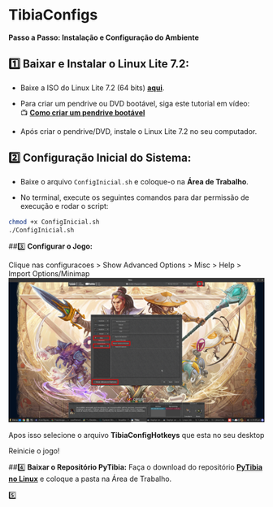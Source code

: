 # TibiaConfigs

**Passo a Passo: Instalação e Configuração do Ambiente**

## :one: **Baixar e Instalar o Linux Lite 7.2:**

- Baixe a ISO do Linux Lite 7.2 (64 bits) [**aqui**](https://mirror.accum.se/mirror/linuxliteos.com/isos/7.2/linux-lite-7.2-64bit.iso).

- Para criar um pendrive ou DVD bootável, siga este tutorial em vídeo:  
  :tv: [**Como criar um pendrive bootável**](https://www.youtube.com/watch?v=gXorVu1_B2A)

- Após criar o pendrive/DVD, instale o Linux Lite 7.2 no seu computador.

## :two: **Configuração Inicial do Sistema:**

- Baixe o arquivo `ConfigInicial.sh` e coloque-o na **Área de Trabalho**.

- No terminal, execute os seguintes comandos para dar permissão de execução e rodar o script:

```bash
chmod +x ConfigInicial.sh
./ConfigInicial.sh
```

##:three: **Configurar o Jogo:**

Clique nas configuracoes > Show Advanced Options > Misc > Help > Import Options/Minimap
![Tibia](images/img.png)

Apos isso selecione o arquivo **TibiaConfigHotkeys** que esta no seu desktop

Reinicie o jogo!

##:four: **Baixar o Repositório PyTibia:**
Faça o download do repositório [**PyTibia no Linux**](https://github.com/lucasmonstrox/pytibia-no-linux) e coloque a pasta na Área de Trabalho.

:five: 



